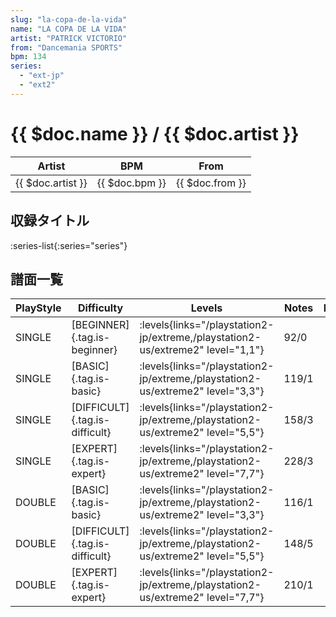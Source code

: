 ```yaml
---
slug: "la-copa-de-la-vida"
name: "LA COPA DE LA VIDA"
artist: "PATRICK VICTORIO"
from: "Dancemania SPORTS"
bpm: 134
series:
  - "ext-jp"
  - "ext2"
---
```


# {{ $doc.name }} / {{ $doc.artist }}

|Artist|BPM|From|
|------|---|----|
|{{ $doc.artist }}|{{ $doc.bpm }}|{{ $doc.from }}|

## 収録タイトル

:series-list{:series="series"}

## 譜面一覧

|PlayStyle|Difficulty|Levels|Notes|Movie|
|---------|----------|------|-----|-----|
|SINGLE|[BEGINNER]{.tag.is-beginner}| :levels{links="/playstation2-jp/extreme,/playstation2-us/extreme2" level="1,1"}|92/0||
|SINGLE|[BASIC]{.tag.is-basic}| :levels{links="/playstation2-jp/extreme,/playstation2-us/extreme2" level="3,3"}|119/1||
|SINGLE|[DIFFICULT]{.tag.is-difficult}| :levels{links="/playstation2-jp/extreme,/playstation2-us/extreme2" level="5,5"}|158/3||
|SINGLE|[EXPERT]{.tag.is-expert}| :levels{links="/playstation2-jp/extreme,/playstation2-us/extreme2" level="7,7"}|228/3||
|DOUBLE|[BASIC]{.tag.is-basic}| :levels{links="/playstation2-jp/extreme,/playstation2-us/extreme2" level="3,3"}|116/1||
|DOUBLE|[DIFFICULT]{.tag.is-difficult}| :levels{links="/playstation2-jp/extreme,/playstation2-us/extreme2" level="5,5"}|148/5||
|DOUBLE|[EXPERT]{.tag.is-expert}| :levels{links="/playstation2-jp/extreme,/playstation2-us/extreme2" level="7,7"}|210/1||
